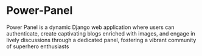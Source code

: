 # Power-Panel
Power Panel is a dynamic Django web application where users can authenticate, create captivating blogs enriched with images, and engage in lively discussions through a dedicated panel, fostering a vibrant community of superhero enthusiasts

